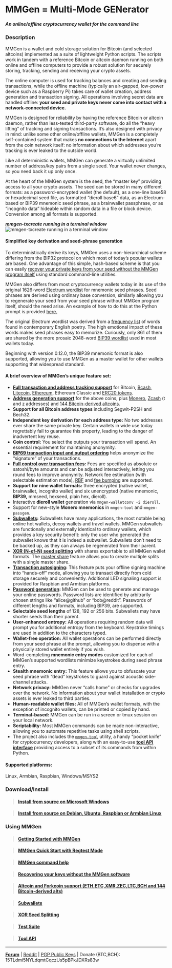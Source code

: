 # MMGen = Multi-Mode GENerator

##### An online/offline cryptocurrency wallet for the command line

### Description

MMGen is a wallet and cold storage solution for Bitcoin (and selected altcoins)
implemented as a suite of lightweight Python scripts.  The scripts work in
tandem with a reference Bitcoin or altcoin daemon running on both online and
offline computers to provide a robust solution for securely storing, tracking,
sending and receiving your crypto assets.

The online computer is used for tracking balances and creating and sending
transactions, while the offline machine (typically an air-gapped, low-power
device such as a Raspberry Pi) takes care of wallet creation, address generation
and transaction signing.  All operations involving secret data are handled
offline: **your seed and private keys never come into contact with a
network-connected device.**

MMGen is designed for reliability by having the reference Bitcoin or altcoin
daemon, rather than less-tested third-party software, do all the “heavy lifting”
of tracking and signing transactions.  It’s also designed with privacy in mind:
unlike some other online/offline wallets, MMGen is a completely self-contained
system that makes **no connections to the Internet** apart from the coin network
itself: no information about which addresses you’re tracking is ever leaked to
the outside world.

Like all deterministic wallets, MMGen can generate a virtually unlimited number
of address/key pairs from a single seed.  Your wallet never changes, so you need
back it up only once.

At the heart of the MMGen system is the seed, the “master key” providing access
to all your crypto assets.  The seed can be stored in many different formats:
as a password-encrypted wallet (the default), as a one-line base58 or
hexadecimal seed file, as formatted “dieroll base6” data, as an Electrum-based
or BIP39 mnemonic seed phrase, as a brainwallet passphrase, or as “incognito
data” hideable within random data in a file or block device.  Conversion among
all formats is supported.

***mmgen-txcreate running in a terminal window***
![mmgen-txcreate running in a terminal window][9]

#### Simplified key derivation and seed-phrase generation

To deterministically derive its keys, MMGen uses a non-hierarchical scheme
differing from the BIP32 protocol on which most of today’s popular wallets are
based.  One advantage of this simple, hash-based scheme is that you can easily
[recover your private keys from your seed without the MMGen program itself][K]
using standard command-line utilities.

MMGen also differs from most cryptocurrency wallets today in its use of the
original 1626-word [Electrum wordlist][ew] for mnemonic seed phrases.  Seed
phrases are derived using ordinary base conversion, similarly allowing you to
regenerate your seed from your seed phrase without MMGen program itself, should
the need arise.  An example of how to do this at the Python prompt is provided
[here.][S]

The original Electrum wordlist was derived from a [frequency list][fl] of words
found in contemporary English poetry.  The high emotional impact of these words
makes seed phrases easy to memorize.  Curiously, only 861 of them are shared by
the more prosaic 2048-word [BIP39 wordlist][bw] used in most wallets today.

Beginning with version 0.12.0, the BIP39 mnemonic format is also supported,
allowing you to use MMGen as a master wallet for other wallets supporting that
widespread standard.

#### A brief overview of MMGen’s unique feature set:

- **[Full transaction and address tracking support][T]** for Bitcoin, [Bcash][bx],
  [Litecoin][bx], [Ethereum][E], Ethereum Classic and [ERC20 tokens][E].
- **[Address generation support][ag]** for the above coins, plus [Monero][mx],
  [Zcash][zx] (t and z addresses) and [144 Bitcoin-derived altcoins][ax].
- **Support for all Bitcoin address types** including Segwit-P2SH and Bech32.
- **Independent key derivation for each address type:** No two addresses ever
  share the same private key.  Certain wallets in wide use today regrettably
  fail to guarantee this property, leading to the danger of inadvertent key
  reuse.
- **Coin control:** You select the outputs your transaction will spend.  An
  essential requirement for maintaining anonymity.
- **[BIP69 transaction input and output ordering][69]** helps anonymize the
  “signature” of your transactions.
- **[Full control over transaction fees][M]:** Fees are specified as absolute or
  satoshi/byte amounts and can be adjusted interactively, letting you round fees
  to improve anonymity.  Network fee estimation (with selectable estimation
  mode), [RBF][R] and [fee bumping][B] are supported.
- **Support for nine wallet formats:** three encrypted (native wallet,
  brainwallet, incognito wallet) and six unencrypted (native mnemonic,
  **BIP39,** mmseed, hexseed, plain hex, dieroll).
- Interactive **dieroll wallet** generation via `mmgen-walletconv -i dieroll`.
- Support for new-style **Monero mnemonics** in `mmgen-tool` and `mmgen-passgen`.
- **[Subwallets][U]:** Subwallets have many applications, the most notable being
  online hot wallets, decoy wallets and travel wallets.  MMGen subwallets are
  functionally and externally identical to ordinary wallets, which provides a
  key security benefit: only the user who generated the subwallet knows that it
  is indeed a subwallet.  Subwallets don’t need to be backed up, as they can
  always be regenerated from their parent.
- **[XOR (N-of-N) seed splitting][O]** with shares exportable to all MMGen
  wallet formats.  The [master share][ms] feature allows you to create multiple
  splits with a single master share.
- **[Transaction autosigning][X]:** This feature puts your offline signing
  machine into “hands-off” mode, allowing you to transact directly from cold
  storage securely and conveniently.  Additional LED signaling support is
  provided for Raspbian and Armbian platforms.
- **[Password generation][G]:** MMGen can be used to generate and manage your
  online passwords.  Password lists are identified by arbitrarily chosen strings
  like “alice@github” or “bob@reddit”.  Passwords of different lengths and
  formats, including BIP39, are supported.
- **Selectable seed lengths** of 128, 192 or 256 bits.  Subwallets may have
  shorter seeds than their parent.
- **User-enhanced entropy:** All operations requiring random data will prompt
  you for additional entropy from the keyboard.  Keystroke timings are used in
  addition to the characters typed.
- **Wallet-free operation:** All wallet operations can be performed directly
  from your seed phrase at the prompt, allowing you to dispense with a
  physically stored wallet entirely if you wish.
- Word-completing **mnemonic entry modes** customized for each of MMGen’s
  supported wordlists minimize keystrokes during seed phrase entry.
- **Stealth mnemonic entry:** This feature allows you to obfuscate your seed
  phrase with “dead” keystrokes to guard against acoustic side-channel attacks.
- **Network privacy:** MMGen never “calls home” or checks for upgrades over the
  network.  No information about your wallet installation or crypto assets is
  ever leaked to third parties.
- **Human-readable wallet files:** All of MMGen’s wallet formats, with the
  exception of incognito wallets, can be printed or copied by hand.
- **Terminal-based:** MMGen can be run in a screen or tmux session on your local
  network.
- **Scriptability:** Most MMGen commands can be made non-interactive, allowing
  you to automate repetitive tasks using shell scripts.
- The project also includes the [`mmgen-tool`][L] utility, a handy “pocket
  knife” for cryptocurrency developers, along with an easy-to-use [**tool API
  interface**][ta] providing access to a subset of its commands from within
  Python.

#### Supported platforms:

Linux, Armbian, Raspbian, Windows/MSYS2

### Download/Install

> #### [Install from source on Microsoft Windows][1]

> #### [Install from source on Debian, Ubuntu, Raspbian or Armbian Linux][2]


### Using MMGen

> #### [Getting Started with MMGen][3]

> #### [MMGen Quick Start with Regtest Mode][Q]

> #### [MMGen command help][6]

> #### [Recovering your keys without the MMGen software][K]

> #### [Altcoin and Forkcoin support (ETH,ETC,XMR,ZEC,LTC,BCH and 144 Bitcoin-derived alts)][F]

> #### [Subwallets][U]

> #### [XOR Seed Splitting][O]

> #### [Test Suite][ts]

> #### [Tool API][ta]

- - - - - - - - - - - - - - - - - - - - - - - - - - - - - - - - - - - - - - -

[**Forum**][4] |
[Reddit][0] |
[PGP Public Keys][5] |
Donate (BTC,BCH): 15TLdmi5NYLdqmtCqczUs5pBPkJDXRs83w

[0]: https://www.reddit.com/user/mmgen-py
[1]: https://github.com/mmgen/mmgen/wiki/Install-MMGen-on-Microsoft-Windows
[2]: https://github.com/mmgen/mmgen/wiki/Install-MMGen-on-Debian-or-Ubuntu-Linux
[3]: https://github.com/mmgen/mmgen/wiki/Getting-Started-with-MMGen
[4]: https://bitcointalk.org/index.php?topic=567069.0
[5]: https://github.com/mmgen/mmgen/wiki/MMGen-Signing-Keys
[6]: https://github.com/mmgen/mmgen/wiki/MMGen-command-help
[7]: http://bitcoinmagazine.com/8396/deterministic-wallets-advantages-flaw/
[8]: https://github.com/mmgen/MMGenLive
[9]: https://cloud.githubusercontent.com/assets/6071028/20677261/6ccab1bc-b58a-11e6-8ab6-094f88befef2.jpg
[Q]: https://github.com/mmgen/mmgen/wiki/MMGen-Quick-Start-with-Regtest-Mode
[K]: https://github.com/mmgen/mmgen/wiki/Recovering-Your-Keys-Without-the-MMGen-Software
[S]: https://github.com/mmgen/mmgen/wiki/Recovering-Your-Keys-Without-the-MMGen-Software#a_mh
[F]: https://github.com/mmgen/mmgen/wiki/Altcoin-and-Forkcoin-Support
[W]: https://github.com/bitcoin/bips/blob/master/bip-0032.mediawiki
[ew]: https://github.com/spesmilo/electrum/blob/1.9.5/lib/mnemonic.py
[bw]: https://github.com/bitcoin/bips/blob/master/bip-0039/english.txt
[fl]: https://en.wiktionary.org/wiki/Wiktionary:Frequency_lists/Contemporary_poetry
[U]: https://github.com/mmgen/mmgen/wiki/Subwallets
[X]: https://github.com/mmgen/mmgen/wiki/autosign-[MMGen-command-help]
[G]: https://github.com/mmgen/mmgen/wiki/passgen-[MMGen-command-help]
[T]: https://github.com/mmgen/mmgen/wiki/Getting-Started-with-MMGen#a_ct
[E]: https://github.com/mmgen/mmgen/wiki/Altcoin-and-Forkcoin-Support#a_tx
[ag]: https://github.com/mmgen/mmgen/wiki/addrgen-[MMGen-command-help]
[bx]: https://github.com/mmgen/mmgen/wiki/Altcoin-and-Forkcoin-Support#a_bch
[mx]: https://github.com/mmgen/mmgen/wiki/Altcoin-and-Forkcoin-Support#a_xmr
[zx]: https://github.com/mmgen/mmgen/wiki/Altcoin-and-Forkcoin-Support#a_zec
[ax]: https://github.com/mmgen/mmgen/wiki/Altcoin-and-Forkcoin-Support#a_kg
[M]: https://github.com/mmgen/mmgen/wiki/Getting-Started-with-MMGen#a_fee
[R]: https://github.com/mmgen/mmgen/wiki/Getting-Started-with-MMGen#a_rbf
[B]: https://github.com/mmgen/mmgen/wiki/txbump-[MMGen-command-help]
[69]: https://github.com/bitcoin/bips/blob/master/bip-0069.mediawiki
[O]: https://github.com/mmgen/mmgen/wiki/XOR-Seed-Splitting:-Theory-and-Practice
[ms]: https://github.com/mmgen/mmgen/wiki/seedsplit-[MMGen-command-help]
[ta]: https://github.com/mmgen/mmgen/wiki/Tool-API
[ts]: https://github.com/mmgen/mmgen/wiki/Test-Suite
[L]: https://github.com/mmgen/mmgen/wiki/tool-[MMGen-command-help].md
